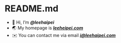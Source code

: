 # README.md

- 👋 Hi, I’m ***@leehaipei***
- 🌏 My homepage is [***leeheipei.com***](https://www.leehaipei.com)
- ✉️ You can contact me via email ***i@leehaipei.com***
